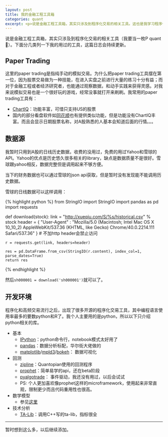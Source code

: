 ```yaml
---
layout: post
title: 我的金融工程工具箱
categories: quant
excerpt: <p>说是金融工程工具箱，其实只涉及到程序化交易的相关工具。这也是我学习程序化交易的一点阶段总结。</p>
---
```


说是金融工程工具箱，其实只涉及到程序化交易的相关工具（我要当一枚P quant :grimacing:）。下面分几类列一下我的用过的工具，这篇日志会持续更新。

## Paper Trading

这里的paper trading是指纯手动的模拟交易。为什么把paper trading工具摆在第一位，因为股票交易做为一种技能，在进入实盘之前进行大量的练习十分有益；而对于金融工程或者经济研究者，也能通过观察数据，和动手实践来获得灵感。对我来说模拟交易也是一个很好玩的游戏，经常没事就打开来刷刷。我常用的paper trading工具有：

* [ChartIQ](https://itunes.apple.com/cn/app/chartiq-practice-trading-simulator/id517702104?l=en&mt=8)：功能丰富，可惜只支持US的股票
* 国内的部分看盘软件如[同花顺](http://10jkqa.com.cn)也有提供类似功能，但是功能没有ChartIQ丰富。而且会显示日期股票名称，对A股熟悉的人基本会知道后面的行情。。。

## 数据源

我暂时只用到A股的日线历史数据，收费的没用过，免费的用过Yahoo和雪球的API。Yahoo的优点是历史悠久很多相关的library，缺点是数据质量不是很好。雪球跟yahoo相反，数据完整但是调用起来不够方便。

当下的财务数据也可以通过雪球的json api获取，但是暂时没有发现能不能调用历史数据。

雪球的日线数据可以这样调用：

{% highlight python %}
from StringIO import StringIO
import pandas as pd
import requests

def download(stock):
    link = "http://xueqiu.com/S/%s/historical.csv" % stock
    header = {
        "User-Agent" : 
        "Mozilla/5.0 (Macintosh; Intel Mac OS X 10_10_2) AppleWebKit/537.36 (KHTML, like Gecko) Chrome/40.0.2214.111 Safari/537.36"
    } # 不加http header会禁止访问
    
    r = requests.get(link, headers=header)
    
    res = pd.DataFrame.from_csv(StringIO(r.content), index_col=1, parse_dates=True)
    return res
{% endhighlight %}

然后```sh000001 = download('sh000001')```就可以了。



## 开发环境

程序化和高频交易流行之后，出现了很多开源的程序化交易工具，其中编程语言使用率最多的要数python和R了。我个人主要用的是python，所以以下只介绍python相关的库。

* 基本
    * [IPython](http://ipython.org/)：python命令行，notebook模式太好用了
    * [pandas](pandas.pydata.org)：数据分析标配，华尔街大佬做的
    * [matplotlib](matplotlib.org)/[mpld3](https://mpld3.github.io)/[bokeh](bokeh.pydata.org)： 数据可视化
* 回测
    * [zipline](https://github.com/quantopian/zipline)：Quantopian使用的回测程序
    * [prophet](http://prophet.michaelsu.io)：简单易学的api，还在beta阶段
    * [pyalgotrade](https://github.com/gbeced/pyalgotrade)： 事件驱动，我还没有用过，以后会试试
    * PS: 个人更加喜欢像prophet这样的microframework，使用起来非常直观，限制更少而且代码重用性也很高。
* 数学模型
    * 参见[这里](https://github.com/vinta/awesome-python#science-and-data-analysis)
* 技术分析
    * [TA-Lib](https://github.com/mrjbq7/ta-lib)：调用C++写的ta-lib，指标很全

---

暂时想到这么多，以后继续添加。




